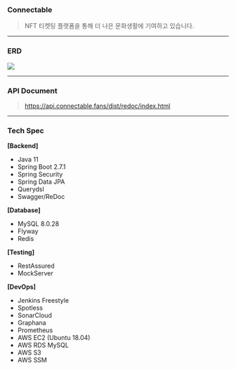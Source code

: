 ### Connectable
> NFT 티켓팅 플랫폼을 통해 더 나은 문화생활에 기여하고 있습니다.
---
### ERD
![](https://user-images.githubusercontent.com/54073761/195118670-8fd4d64a-070f-4c63-95bb-5e58c83b2120.png)

---

### API Document
> https://api.connectable.fans/dist/redoc/index.html
---

### Tech Spec
**[Backend]**
- Java 11
- Spring Boot 2.7.1
- Spring Security
- Spring Data JPA
- Querydsl
- Swagger/ReDoc

**[Database]**
- MySQL 8.0.28
- Flyway
- Redis

**[Testing]**
- RestAssured
- MockServer

**[DevOps]**
- Jenkins Freestyle
- Spotless
- SonarCloud
- Graphana
- Prometheus
- AWS EC2 (Ubuntu 18.04)
- AWS RDS MySQL
- AWS S3
- AWS SSM
